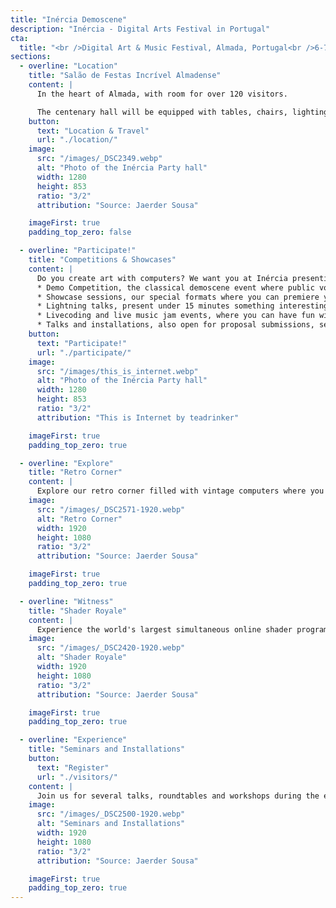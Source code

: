 ```yaml
---
title: "Inércia Demoscene"
description: "Inércia - Digital Arts Festival in Portugal"
cta:
  title: "<br />Digital Art & Music Festival, Almada, Portugal<br />6-7 December 2025<br />Show us what you've been working on!"
sections:
  - overline: "Location"
    title: "Salão de Festas Incrível Almadense"
    content: |
      In the heart of Almada, with room for over 120 visitors.

      The centenary hall will be equipped with tables, chairs, lighting, Full HD projection and a suitable sound system to showcase your productions.
    button:
      text: "Location & Travel"
      url: "./location/"
    image:
      src: "/images/_DSC2349.webp"
      alt: "Photo of the Inércia Party hall"
      width: 1280
      height: 853
      ratio: "3/2"
      attribution: "Source: Jaerder Sousa"

    imageFirst: true
    padding_top_zero: false

  - overline: "Participate!"
    title: "Competitions & Showcases"
    content: |
      Do you create art with computers? We want you at Inércia presenting it! There are several formats for participation:
      * Demo Competition, the classical demoscene event where public voting determines the winner.
      * Showcase sessions, our special formats where you can premiere your works without voting scrutiny.
      * Lightning talks, present under 15 minutes something interesting about your creative process. 
      * Livecoding and live music jam events, where you can have fun with others.
      * Talks and installations, also open for proposal submissions, send us an email.
    button:
      text: "Participate!"
      url: "./participate/"
    image:
      src: "/images/this_is_internet.webp"
      alt: "Photo of the Inércia Party hall"
      width: 1280
      height: 853
      ratio: "3/2"
      attribution: "This is Internet by teadrinker"

    imageFirst: true
    padding_top_zero: true

  - overline: "Explore"
    title: "Retro Corner"
    content: |
      Explore our retro corner filled with vintage computers where you can learn about the old machines you used to have (or never did), learn more about their limitations, watch some demos, play some games and chat with people that can help you get your old machine working again.
    image:
      src: "/images/_DSC2571-1920.webp"
      alt: "Retro Corner"
      width: 1920
      height: 1080
      ratio: "3/2"
      attribution: "Source: Jaerder Sousa"

    imageFirst: true
    padding_top_zero: true

  - overline: "Witness"
    title: "Shader Royale"
    content: |
      Experience the world's largest simultaneous online shader programming event, with over 30 live participants from all corners of the world participating live! Hosted at Inércia for the 5th year since it's inception.
    image:
      src: "/images/_DSC2420-1920.webp"
      alt: "Shader Royale"
      width: 1920
      height: 1080
      ratio: "3/2"
      attribution: "Source: Jaerder Sousa"

    imageFirst: true
    padding_top_zero: true

  - overline: "Experience"
    title: "Seminars and Installations"
    button:
      text: "Register"
      url: "./visitors/"
    content: |
      Join us for several talks, roundtables and workshops during the event. Covering a range of topics related to the demoscene, electronic tinkering, retro computing and the digital arts. Would you like to present something? Get in touch and tell us what you have in mind and we'll try to accomodate within reason.
    image:
      src: "/images/_DSC2500-1920.webp"
      alt: "Seminars and Installations"
      width: 1920
      height: 1080
      ratio: "3/2"
      attribution: "Source: Jaerder Sousa"

    imageFirst: true
    padding_top_zero: true
---
```

